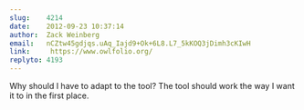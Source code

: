 ```yaml
---
slug:    4214
date:    2012-09-23 10:37:14
author:  Zack Weinberg
email:   nCZtw45gdjqs.uAq_Iajd9+Ok+6L8.L7_5kKOQ3jDimh3cKIwH
link:     https://www.owlfolio.org/
replyto: 4193
---
```


Why should I have to adapt to the tool?  The tool should work the way
I want it to in the first place.
